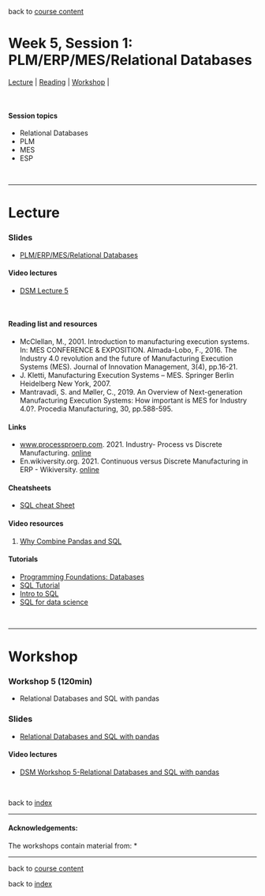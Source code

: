 back to [course content](index#course_organisation)


# Week 5, Session 1: PLM/ERP/MES/Relational Databases

[Lecture](#lecture) | [Reading](#reading) | [Workshop](#workshop) | 
<p><br /></p>

#### Session topics

* Relational Databases
* PLM
* MES
* ESP

<p>&nbsp;</p>

***

# Lecture 

### Slides
* [PLM/ERP/MES/Relational Databases](Files/Data_Science_in_Manufacturing-Week_5.pdf)

#### Video lectures
* [DSM Lecture 5](https://uoe.sharepoint.com/:v:/r/sites/DS4M_9-23/Shared%20Documents/General/Week_5/DSM_lecture_week_5.mp4?csf=1&web=1&e=kG0Ruu)

<br />

  
<a name = "reading"></a>

#### Reading list and resources 


* McClellan, M., 2001. Introduction to manufacturing execution systems. In: MES CONFERENCE & EXPOSITION.
Almada-Lobo, F., 2016. The Industry 4.0 revolution and the future of Manufacturing Execution Systems (MES). Journal of Innovation Management, 3(4), pp.16-21.
* J. Kletti, Manufacturing Execution Systems – MES. Springer Berlin Heidelberg New York, 2007.
* Mantravadi, S. and Møller, C., 2019. An Overview of Next-generation Manufacturing Execution Systems: How important is MES for Industry 4.0?. Procedia Manufacturing, 30, pp.588-595. 



#### Links

* www.processproerp.com. 2021. Industry- Process vs Discrete Manufacturing. [online](https://www.processproerp.com/discrete-vs-process-manufacturing)
* En.wikiversity.org. 2021. Continuous versus Discrete Manufacturing in ERP - Wikiversity. [online](https://en.wikiversity.org/wiki/Continuous_versus_Discrete_Manufacturing_in_ERP)


#### Cheatsheets

* [SQL cheat Sheet](https://www.sqltutorial.org/sql-cheat-sheet/)

#### Video resources

1. [Why Combine Pandas and SQL](https://www.youtube.com/watch?v=OV6Mh2Jl9zQ)

#### Tutorials

* [Programming Foundations: Databases](https://www.linkedin.com/learning-login/share?account=50251009&forceAccount=false&redirect=https%3A%2F%2Fwww.linkedin.com%2Flearning%2Fprogramming-foundations-databases-2%3Ftrk%3Dshare_ent_url%26shareId%3DV2qyFOcVQvyGtLSj3iv8jA%253D%253D)
* [SQL Tutorial](https://www.w3schools.com/sql/default.asp)
* [Intro to SQL](https://www.kaggle.com/learn/intro-to-sql)
* [SQL for data science](https://mode.com/sql-tutorial/introduction-to-sql/)


<p>&nbsp;</p>


***

# Workshop

<a name = "workshop"></a>
### Workshop 5  (120min)

* Relational Databases and SQL with pandas

### Slides
* [Relational Databases and SQL with pandas](Files/Workshop-Week_5.pdf)

#### Video lectures
* [DSM Workshop 5-Relational Databases and SQL with pandas](https://uoe.sharepoint.com/:v:/r/sites/DS4M_9-23/Shared%20Documents/General/Recordings/Meeting%20in%20_General_-20231020_101927-Meeting%20Recording.mp4?csf=1&web=1&e=shWjvu)



<p>&nbsp;</p>

back to [index](index#course_organisation)

***
  

#### Acknowledgements:

The workshops contain material from:
* 

***

back to [course content](index#course_organisation)

 back to [index](index.md)


